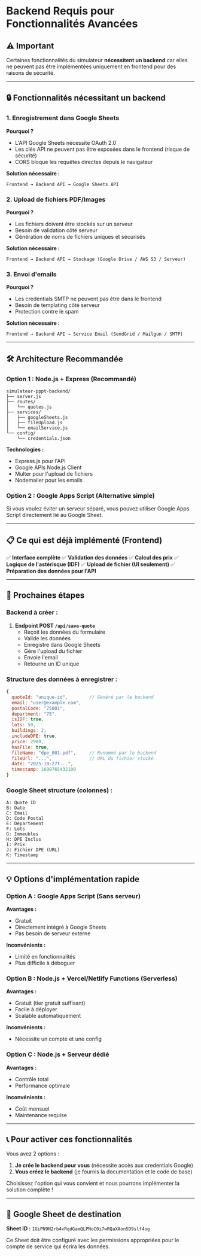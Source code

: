 # Backend Requis pour Fonctionnalités Avancées

## ⚠️ Important

Certaines fonctionnalités du simulateur **nécessitent un backend** car elles ne peuvent pas être implémentées uniquement en frontend pour des raisons de sécurité.

---

## 🔒 Fonctionnalités nécessitant un backend

### 1. **Enregistrement dans Google Sheets**

**Pourquoi ?**
- L'API Google Sheets nécessite OAuth 2.0
- Les clés API ne peuvent pas être exposées dans le frontend (risque de sécurité)
- CORS bloque les requêtes directes depuis le navigateur

**Solution nécessaire :**
```
Frontend → Backend API → Google Sheets API
```

### 2. **Upload de fichiers PDF/Images**

**Pourquoi ?**
- Les fichiers doivent être stockés sur un serveur
- Besoin de validation côté serveur
- Génération de noms de fichiers uniques et sécurisés

**Solution nécessaire :**
```
Frontend → Backend API → Stockage (Google Drive / AWS S3 / Serveur)
```

### 3. **Envoi d'emails**

**Pourquoi ?**
- Les credentials SMTP ne peuvent pas être dans le frontend
- Besoin de templating côté serveur
- Protection contre le spam

**Solution nécessaire :**
```
Frontend → Backend API → Service Email (SendGrid / Mailgun / SMTP)
```

---

## 🛠️ Architecture Recommandée

### Option 1 : Node.js + Express (Recommandé)

```
simulateur-pppt-backend/
├── server.js
├── routes/
│   └── quotes.js
├── services/
│   ├── googleSheets.js
│   ├── fileUpload.js
│   └── emailService.js
└── config/
    └── credentials.json
```

**Technologies :**
- Express.js pour l'API
- Google APIs Node.js Client
- Multer pour l'upload de fichiers
- Nodemailer pour les emails

### Option 2 : Google Apps Script (Alternative simple)

Si vous voulez éviter un serveur séparé, vous pouvez utiliser Google Apps Script directement lié au Google Sheet.

---

## 📋 Ce qui est déjà implémenté (Frontend)

✅ **Interface complète**
✅ **Validation des données**
✅ **Calcul des prix**
✅ **Logique de l'astérisque (IDF)**
✅ **Upload de fichier (UI seulement)**
✅ **Préparation des données pour l'API**

---

## 🚀 Prochaines étapes

### Backend à créer :

1. **Endpoint POST `/api/save-quote`**
   - Reçoit les données du formulaire
   - Valide les données
   - Enregistre dans Google Sheets
   - Gère l'upload du fichier
   - Envoie l'email
   - Retourne un ID unique

### Structure des données à enregistrer :

```javascript
{
  quoteId: "unique-id",        // Généré par le backend
  email: "user@example.com",
  postalCode: "75001",
  department: "75",
  isIDF: true,
  lots: 50,
  buildings: 2,
  includeDPE: true,
  price: 2980,
  hasFile: true,
  fileName: "dpe_001.pdf",     // Renommé par le backend
  fileUrl: "...",              // URL du fichier stocké
  date: "2025-10-27T...",
  timestamp: 1698765432100
}
```

### Google Sheet structure (colonnes) :

```
A: Quote ID
B: Date
C: Email
D: Code Postal
E: Département
F: Lots
G: Immeubles
H: DPE Inclus
I: Prix
J: Fichier DPE (URL)
K: Timestamp
```

---

## 💡 Options d'implémentation rapide

### Option A : Google Apps Script (Sans serveur)

**Avantages :**
- Gratuit
- Directement intégré à Google Sheets
- Pas besoin de serveur externe

**Inconvénients :**
- Limité en fonctionnalités
- Plus difficile à déboguer

### Option B : Node.js + Vercel/Netlify Functions (Serverless)

**Avantages :**
- Gratuit (tier gratuit suffisant)
- Facile à déployer
- Scalable automatiquement

**Inconvénients :**
- Nécessite un compte et une config

### Option C : Node.js + Serveur dédié

**Avantages :**
- Contrôle total
- Performance optimale

**Inconvénients :**
- Coût mensuel
- Maintenance requise

---

## 📞 Pour activer ces fonctionnalités

Vous avez 2 options :

1. **Je crée le backend pour vous** (nécessite accès aux credentials Google)
2. **Vous créez le backend** (je fournis la documentation et le code de base)

Choisissez l'option qui vous convient et nous pourrons implémenter la solution complète !

---

## 🔗 Google Sheet de destination

**Sheet ID :** `1GiPN9N2rb4vRqdGamQLPNoC0i7wRQaXAon5D9slf4og`

Ce Sheet doit être configuré avec les permissions appropriées pour le compte de service qui écrira les données.
